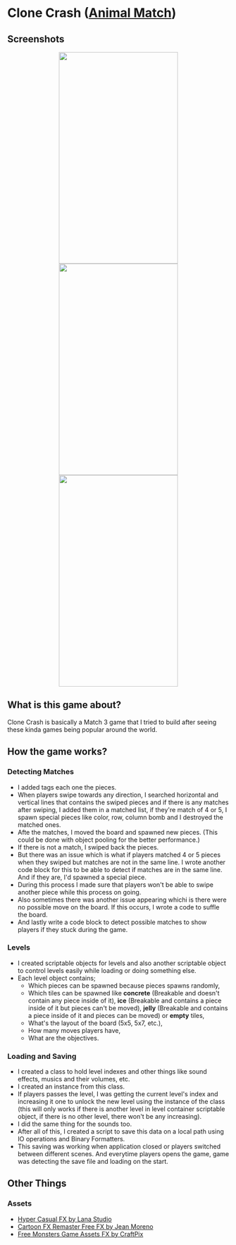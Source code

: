 # Clone Crash ([Animal Match](https://play.google.com/store/apps/details?id=com.FikretGezer.AnimalMatch))
## Screenshots
<div align="center">
 
</div>
<div align="center">
 <img src="https://github.com/FikretGezer/CloneCrash/assets/64322071/fbcaaab3-0772-40ff-9539-2dfa7a5ccb63" width="270" height="480">
 <img src="https://github.com/FikretGezer/CloneCrash/assets/64322071/1ab63a6d-4dec-4eb9-80c9-032e6751588f" width="270" height="480">
 <img src="https://github.com/FikretGezer/CloneCrash/assets/64322071/da6b7c68-0a98-43f3-9f77-9efdfa0f61bd" width="270" height="480"> 
</div>

## What is this game about?
Clone Crash is basically a Match 3 game that I tried to build after seeing these kinda games being popular around the world.

## How the game works?
### Detecting Matches
* I added tags each one the pieces.
* When players swipe towards any direction, I searched horizontal and vertical lines that contains the swiped pieces and if there is any matches after swiping, I added them in a matched list, if they're match of 4 or 5, I spawn special pieces like color, row, column bomb and I destroyed the matched ones.
* Afte the matches, I moved the board and spawned new pieces. (This could be done with object pooling for the better performance.)
* If there is not a match, I swiped back the pieces.
* But there was an issue which is what if players matched 4 or 5 pieces when they swiped but matches are not in the same line. I wrote another code block for this to be able to detect if matches are in the same line. And if they are, I'd spawned a special piece.
* During this process I made sure that players won't be able to swipe another piece while this process on going.
* Also sometimes there was another issue appearing whichi is there were no possible move on the board. If this occurs, I wrote a code to suffle the board.
* And lastly write a code block to detect possible matches to show players if they stuck during the game.


### Levels
* I created scriptable objects for levels and also another scriptable object to control levels easily while loading or doing something else.
* Each level object contains;
  - Which pieces can be spawned because pieces spawns randomly,
  - Which tiles can be spawned like **concrete** (Breakable and doesn't contain any piece inside of it), **ice** (Breakable and contains a piece inside of it but pieces can't be moved), **jelly** (Breakable and contains a piece inside of it and pieces can be moved) or **empty** tiles,
  - What's the layout of the board (5x5, 5x7, etc.),
  - How many moves players have,
  - What are the objectives.

### Loading and Saving
* I created a class to hold level indexes and other things like sound effects, musics and their volumes, etc.
* I created an instance from this class.
* If players passes the level, I was getting the current level's index and increasing it one to unlock the new level using the instance of the class (this will only works if there is another level in level container scriptable object, if there is no other level, there won't be any increasing).
* I did the same thing for the sounds too.
* After all of this, I created a script to save this data on a local path using IO operations and Binary Formatters.
* This saving was working when application closed or players switched between different scenes. And everytime players opens the game, game was detecting the save file and loading on the start.

## Other Things
### Assets
* [Hyper Casual FX by Lana Studio](https://assetstore.unity.com/packages/vfx/particles/hyper-casual-fx-200333)
* [Cartoon FX Remaster Free FX by Jean Moreno](https://assetstore.unity.com/packages/vfx/particles/cartoon-fx-remaster-free-109565)
* [Free Monsters Game Assets FX by CraftPix](https://free-game-assets.itch.io/free-monsters-game-assets)
